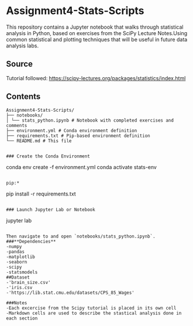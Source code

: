 # Assignment4-Stats-Scripts
This repository contains a Jupyter notebook that walks through statistical analysis in Python, based on exercises from the SciPy Lecture Notes.Using common statistical and plotting techniques that will be useful in future data analysis labs.
## Source
Tutorial followed:
https://scipy-lectures.org/packages/statistics/index.html
## Contents

```
Assignment4-Stats-Scripts/
├── notebooks/
│ └── stats_python.ipynb # Notebook with completed exercises and comments
├── environment.yml # Conda environment definition
├── requirements.txt # Pip-based environment definition 
└── README.md # This file


### Create the Conda Environment

```
conda env create -f environment.yml
conda activate stats-env
```

pip:*

```
pip install -r requirements.txt
```

### Launch Jupyter Lab or Notebook

```
jupyter lab
```

Then navigate to and open `notebooks/stats_python.ipynb`.
###**Dependencies**
-numpy
-pandas
-matplotlib
-seaborn
-scipy
-statsmodels
##Dataset 
-'brain_size.csv'
-'iris.csv
-'https://lib.stat.cmu.edu/datasets/CPS_85_Wages'

###Notes
-Each excercise from the Scipy tutorial is placed in its own cell
-Markdown cells are used to describe the stastical analysis done in each section





